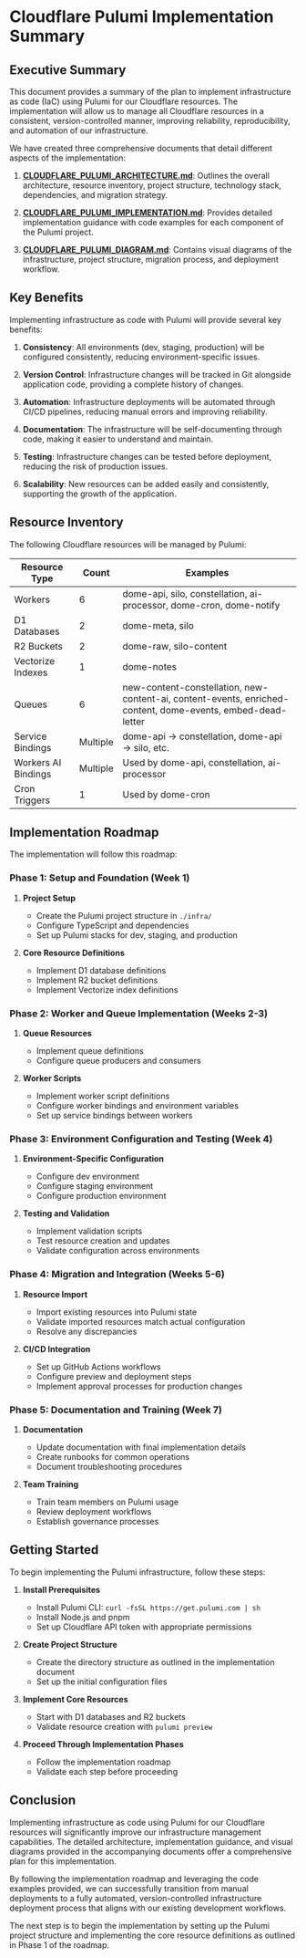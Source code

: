 # Cloudflare Pulumi Implementation Summary

## Executive Summary

This document provides a summary of the plan to implement infrastructure as code (IaC) using Pulumi for our Cloudflare resources. The implementation will allow us to manage all Cloudflare resources in a consistent, version-controlled manner, improving reliability, reproducibility, and automation of our infrastructure.

We have created three comprehensive documents that detail different aspects of the implementation:

1. **[CLOUDFLARE_PULUMI_ARCHITECTURE.md](./CLOUDFLARE_PULUMI_ARCHITECTURE.md)**: Outlines the overall architecture, resource inventory, project structure, technology stack, dependencies, and migration strategy.

2. **[CLOUDFLARE_PULUMI_IMPLEMENTATION.md](./CLOUDFLARE_PULUMI_IMPLEMENTATION.md)**: Provides detailed implementation guidance with code examples for each component of the Pulumi project.

3. **[CLOUDFLARE_PULUMI_DIAGRAM.md](./CLOUDFLARE_PULUMI_DIAGRAM.md)**: Contains visual diagrams of the infrastructure, project structure, migration process, and deployment workflow.

## Key Benefits

Implementing infrastructure as code with Pulumi will provide several key benefits:

1. **Consistency**: All environments (dev, staging, production) will be configured consistently, reducing environment-specific issues.

2. **Version Control**: Infrastructure changes will be tracked in Git alongside application code, providing a complete history of changes.

3. **Automation**: Infrastructure deployments will be automated through CI/CD pipelines, reducing manual errors and improving reliability.

4. **Documentation**: The infrastructure will be self-documenting through code, making it easier to understand and maintain.

5. **Testing**: Infrastructure changes can be tested before deployment, reducing the risk of production issues.

6. **Scalability**: New resources can be added easily and consistently, supporting the growth of the application.

## Resource Inventory

The following Cloudflare resources will be managed by Pulumi:

| Resource Type       | Count    | Examples                                                                                                    |
| ------------------- | -------- | ----------------------------------------------------------------------------------------------------------- |
| Workers             | 6        | dome-api, silo, constellation, ai-processor, dome-cron, dome-notify                                         |
| D1 Databases        | 2        | dome-meta, silo                                                                                             |
| R2 Buckets          | 2        | dome-raw, silo-content                                                                                      |
| Vectorize Indexes   | 1        | dome-notes                                                                                                  |
| Queues              | 6        | new-content-constellation, new-content-ai, content-events, enriched-content, dome-events, embed-dead-letter |
| Service Bindings    | Multiple | dome-api → constellation, dome-api → silo, etc.                                                             |
| Workers AI Bindings | Multiple | Used by dome-api, constellation, ai-processor                                                               |
| Cron Triggers       | 1        | Used by dome-cron                                                                                           |

## Implementation Roadmap

The implementation will follow this roadmap:

### Phase 1: Setup and Foundation (Week 1)

1. **Project Setup**

   - Create the Pulumi project structure in `./infra/`
   - Configure TypeScript and dependencies
   - Set up Pulumi stacks for dev, staging, and production

2. **Core Resource Definitions**
   - Implement D1 database definitions
   - Implement R2 bucket definitions
   - Implement Vectorize index definitions

### Phase 2: Worker and Queue Implementation (Weeks 2-3)

1. **Queue Resources**

   - Implement queue definitions
   - Configure queue producers and consumers

2. **Worker Scripts**
   - Implement worker script definitions
   - Configure worker bindings and environment variables
   - Set up service bindings between workers

### Phase 3: Environment Configuration and Testing (Week 4)

1. **Environment-Specific Configuration**

   - Configure dev environment
   - Configure staging environment
   - Configure production environment

2. **Testing and Validation**
   - Implement validation scripts
   - Test resource creation and updates
   - Validate configuration across environments

### Phase 4: Migration and Integration (Weeks 5-6)

1. **Resource Import**

   - Import existing resources into Pulumi state
   - Validate imported resources match actual configuration
   - Resolve any discrepancies

2. **CI/CD Integration**
   - Set up GitHub Actions workflows
   - Configure preview and deployment steps
   - Implement approval processes for production changes

### Phase 5: Documentation and Training (Week 7)

1. **Documentation**

   - Update documentation with final implementation details
   - Create runbooks for common operations
   - Document troubleshooting procedures

2. **Team Training**
   - Train team members on Pulumi usage
   - Review deployment workflows
   - Establish governance processes

## Getting Started

To begin implementing the Pulumi infrastructure, follow these steps:

1. **Install Prerequisites**

   - Install Pulumi CLI: `curl -fsSL https://get.pulumi.com | sh`
   - Install Node.js and pnpm
   - Set up Cloudflare API token with appropriate permissions

2. **Create Project Structure**

   - Create the directory structure as outlined in the implementation document
   - Set up the initial configuration files

3. **Implement Core Resources**

   - Start with D1 databases and R2 buckets
   - Validate resource creation with `pulumi preview`

4. **Proceed Through Implementation Phases**
   - Follow the implementation roadmap
   - Validate each step before proceeding

## Conclusion

Implementing infrastructure as code using Pulumi for our Cloudflare resources will significantly improve our infrastructure management capabilities. The detailed architecture, implementation guidance, and visual diagrams provided in the accompanying documents offer a comprehensive plan for this implementation.

By following the implementation roadmap and leveraging the code examples provided, we can successfully transition from manual deployments to a fully automated, version-controlled infrastructure deployment process that aligns with our existing development workflows.

The next step is to begin the implementation by setting up the Pulumi project structure and implementing the core resource definitions as outlined in Phase 1 of the roadmap.

